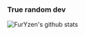 ### True random dev

![FurYzen's github stats](https://github-readme-stats.vercel.app/api?username=FurYzen&count_private=true)
